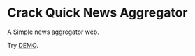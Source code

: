 # Crack Quick News Aggregator
 A Simple news aggregator web.
 
Try <a href="https://neeravnadla.github.io/crack-news/">DEMO</a>.
